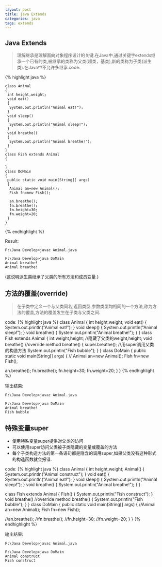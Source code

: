 ```yaml
---
layout: post
title: java Extends
categories: java
tags: extends
---
```

## Java Extends

>理解继承是理解面向对象程序设计的关键.在Java中,通过关键字extends继承一个已有的类,被继承的类称为父类(超类，基类),新的类称为子类(派生类).在Java中不允许多继承.code:

{% highlight java %}

	class Animal
	{
	 int height,weight;
	 void eat()
	 {
	  System.out.println("Animal eat!");
	 }
	 void sleep()
	 {
	  System.out.println("Animal sleep!");
	 }
	 void breathe()
	 {
	  System.out.println("Animal breathe!");
	 }
	}
	class Fish extends Animal
	{
	 
	}
	class DoMain
	{
	 public static void main(String[] args)
	 {
	  Animal an=new Animal();
	  Fish fn=new Fish();
	  
	  an.breathe();
	  fn.breathe();
	  fn.height=30;
	  fn.weight=20;
	 }
	}

{% endhighlight %}

Result:

	F:\Java Develop>javac Animal.java

	F:\Java Develop>java DoMain
	Animal breathe!
	Animal breathe!

(这说明派生类继承了父类的所有方法和成员变量.)

## 方法的覆盖(override)

>在子类中定义一个与父类同名,返回类型,参数类型均相同的一个方法,称为方法的覆盖,方法的覆盖发生在子类与父类之间.

code:
{% highlight java %}
class Animal
{
 int height,weight;
 void eat()
 {
  System.out.println("Animal eat!");
 }
 void sleep()
 {
  System.out.println("Animal sleep!");
 }
 void breathe()
 {
  System.out.println("Animal breathe!");
 }
}
class Fish extends Animal
{
 int weight,height;   //隐藏了父类的weight,height;
 void breathe()  //override method breathe()
 {
  super.breathe();  //用super调用父类的构造方法
  System.out.println("Fish bubble");
 }
}
class DoMain
{
 public static void main(String[] args)
 {
 // Animal an=new Animal();
  Fish fn=new Fish();
  
  an.breathe();
  fn.breathe();
  fn.height=30;
  fn.weight=20;
 }
}
{% endhighlight %}

输出结果:

	F:\Java Develop>javac Animal.java

	F:\Java Develop>java DoMain
	Animal breathe!
	Fish bubble

## 特殊变量super

* 使用特殊变量super提供对父类的访问
* 可以使用super访问父类被子类隐藏的变量或覆盖的方法
* 每个子类构造方法的第一条语句都是隐含的调用super,如果父类没有这种形式的构造函数就会报错.

code:
{% highlight java %}
class Animal
{
 int height,weight;
 Animal()
 {
  System.out.println("Animal construct");
 }
 void eat()
 {
  System.out.println("Animal eat!");
 }
 void sleep()
 {
  System.out.println("Animal sleep!");
 }
 void breathe()
 {
  System.out.println("Animal breathe!");
 }
}

class Fish extends Animal
{
 Fish()
 {
  System.out.println("Fish construct");
 }
 void breathe()  //override method breathe()
 {
  System.out.println("Fish bubble");
 }
}
class DoMain
{
 public static void main(String[] args)
 {
  //Animal an=new Animal();
  Fish fn=new Fish();
  
  //an.breathe();
  //fn.breathe();
  //fn.height=30;
  //fn.weight=20;
 }
}
{% endhighlight %}

输出结果:

	F:\Java Develop>javac Animal.java

	F:\Java Develop>java DoMain
	Animal construct
	Fish construct

